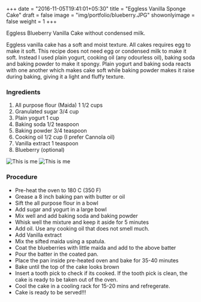 +++
date = "2016-11-05T19:41:01+05:30"
title = "Eggless Vanilla Sponge Cake"
draft = false
image = "img/portfolio/blueberry.JPG"
showonlyimage = false
weight = 1
+++

Eggless Blueberry Vanilla Cake without condensed milk.
<!--more-->

Eggless vanilla cake has a soft and moist texture. All cakes requires egg to make it soft. This recipe does not need egg or condensed milk to make it soft. Instead I used plain yogurt, cooking oil (any odourless oil), baking soda and baking powder to make it spongy. Plain yogurt and baking soda reacts with one another which makes cake soft while baking powder makes it raise during baking, giving it a light and fluffy texture.


### Ingredients
>
1. All purpose flour (Maida) 1 1/2 cups
2. Granulated sugar 3/4 cup
3. Plain yogurt 1 cup
4. Baking soda 1/2 teaspoon
5. Baking powder 3/4 teaspoon
6. Cooking oil 1/2 cup (I prefer Cannola oil)
7. Vanilla extract 1 teaspoon
8. Blueberry (optional)


![This is me][1] ![This is me][2]

### Procedure

* Pre-heat the oven to 180 C (350 F)
* Grease a 8 inch baking pan with butter or oil
* Sift the all purpose flour in a bowl
* Add sugar and yogurt in a large bowl
* Mix well and add baking soda and baking powder
* Whisk well the mixture and keep it aside for 5 minutes
* Add oil. Use any cooking oil that does not smell much.
* Add Vanilla extract
* Mix the sifted maida using a spatula.
* Coat the blueberries with little maida and add to the above batter
* Pour the batter in the coated pan. 
* Place the pan inside pre-heated oven and bake for 35-40 minutes
* Bake until the top of the cake looks brown
* Insert a tooth pick to check if its cooked. If the tooth pick is clean, the cake is ready to be taken out of the oven.
* Cool the cake in a cooling rack for 15-20 mins and refregerate. 
* Cake is ready to be served!!!


[1]: /img/portfolio/blueberry_before.JPG
[2]: /img/portfolio/blueberry_after.JPG

